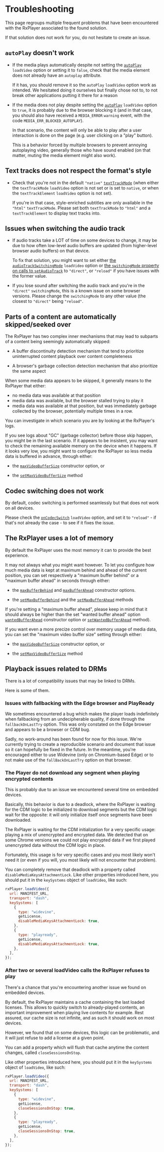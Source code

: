 # Troubleshooting

This page regroups multiple frequent problems that have been encountered with
the RxPlayer associated to the found solution.

If that solution does not work for you, do not hesitate to create an issue.


## `autoPlay` doesn't work

  - If the media plays automatically despite not setting the
    [`autoPlay`](../api/Loading_a_Content.md#autoplay) `loadVideo` option or
    setting it to `false`, check that the media element does not already have an
    `autoplay` attribute.

    If it has, you should remove it so the `autoPlay` `loadVideo` option work as
    intended.
    We hesitated doing it ourselves but finally chose not to, to not break other
    applications putting it there for a reason

  - If the media does not play despite setting the
    [`autoPlay`](../api/Loading_a_Content.md#autoplay) `loadVideo` option
    to `true`, it is probably due to the browser blocking it (and in that case,
    you should also have received a `MEDIA_ERROR` `warning` event, with the code
    `MEDIA_ERR_BLOCKED_AUTOPLAY`).

    In that scenario, the content will only be able to play after a user
    interaction is done on the page (e.g. user clicking on a "play" button).

    This is a behavior forced by multiple browsers to prevent annoying
    autoplaying video, generally those who have sound enabled (on that matter,
    muting the media element might also work).


## Text tracks does not respect the format's style

  - Check that you're not in the default `"native"`
    [`textTrackMode`](../api/Loading_a_Content.md#texttrackmode) (when either
    the `textTrackMode` `loadVideo` option is not set or is set to `native`, or
    when the `textTrackElement` `loadVideo` option is not set).

    If you're in that case, style-enriched subtitles are only available in the
    `"html"` `textTrackMode`. Please set both `textTrackMode` to `"html"` and a
    `textTrackElement` to display text tracks into.


## Issues when switching the audio track

  - If audio tracks take a LOT of time on some devices to change, it may be due
    to how often low-level audio buffers are updated (from higher-level browser
    audio buffers) on that device.

    To fix that solution, you might want to set either [the
    `audioTrackSwitchingMode`](../api/Loading_a_Content.md#audiotrackswitchingmode)
    `loadVideo` option or [the `switchingMode` property on
    calls to `setAudioTrack`](../api/Track_Selection/setAudioTrack.md) to
    `"direct"`, or `"reload"` if you have issues with the former value.

  - If you lose sound after switching the audio track and you're in the
    `"direct"` `switchingMode`, this is a known issue on some browser versions.
    Please change the `switchingMode` to any other value (the closest to
    `"direct"` being `"reload"`.


## Parts of a content are automatically skipped/seeked over

The RxPlayer has two complex inner mechanisms that may lead to subparts of a
content being seemingly automatically skipped:

  - A buffer discontinuity detection mechanism that tend to prioritize
    uninterrupted content playback over content completeness

  - A browser's garbage collection detection mechanism that also prioritize the
    same aspect

When some media data appears to be skipped, it generally means to the RxPlayer
that either:
  - no media data was available at that position
  - media data was available, but the browser stalled trying to play it
  - media data was available at that position, but was immediately garbage
    collected by the browser, potentially multiple times in a row.

You can investigate in which scenario you are by looking at the RxPlayer's logs.

If you see logs about "GC" (garbage collector) before those skip happen, you
might be in the last scenario.
If it appears to be insistent, you may want to check the remaining available
memory on the device when it happens. If it looks very low, you might want to
configure the RxPlayer so less media data is buffered in advance, through
either:
  - the [`maxVideoBufferSize`](../api/Creating_a_Player.md#maxvideobuffersize)
    constructor option, or

  - the [`setMaxVideoBufferSize`](../api/Buffer_Control/setMaxVideoBufferSize.md)
    method



## Codec switching does not work

By default, codec switching is performed seamlessly but that does not work on
all devices.

Please check the [`onCodecSwitch`](../api/Loading_a_Content.md#oncodecswitch)
`loadVideo` option, and set it to `"reload"` - if that's not already the
case - to see if it fixes the issue.


## The RxPlayer uses a lot of memory

By default the RxPlayer uses the most memory it can to provide the best
experience.

It may not always what you might want however. To let you configure how much
media data is kept at maximum behind and ahead of the current position, you
can set respectively a "maximum buffer behind" or a "maximum buffer ahead" in
seconds through either:

  - the [`maxBufferBehind`](../api/Creating_a_Player.md#maxbufferbehind)
    and [`maxBufferAhead`](../api/Creating_a_Player.md#maxbufferahead)
    constructor options.

  - the [`setMaxBufferBehind`](../api/Buffer_Control/setMaxBufferBehind.md) and
    the [`setMaxBufferAhead`](../api/Buffer_Control/setMaxBufferAhead.md)
    methods

If you're setting a "maximum buffer ahead", please keep in mind that it should
always be higher than the set "wanted buffer ahead" option
[`wantedBufferAhead`](../api/Creating_a_Player.md#wantedbufferahead)
constructor option or [`setWantedBufferAhead`](../api/Buffer_Control/setWantedBufferAhead.md)
method).

If you want even a more precize control over memory usage of media data, you
can set the "maximum video buffer size" setting through either:

- the [`maxVideoBufferSize`](../api/Creating_a_Player.md#maxvideobuffersize)
  constructor option, or

- the [`setMaxVideoBufferSize`](../api/Buffer_Control/setMaxVideoBufferSize.md)
  method


## Playback issues related to DRMs

There is a lot of compatibility issues that may be linked to DRMs.

Here is some of them.


### Issues with fallbacking with the Edge browser and PlayReady

We sometimes encountered a bug which makes the player loads indefinitely when
fallbacking from an undecipherable quality, if done through the
`fallbackOnLastTry` option. This was only constated on the Edge browser and
appears to be a browser or CDM bug.

Sadly, no work-around has been found for now for this issue. We're currently
trying to create a reproducible scenario and document that issue so it can
hopefully be fixed in the future. In the meantime, you're encouraged either to
use Widevine (only on Chromium-based Edge) or to not make use of the
`fallBackOnLastTry` option on that browser.


### The Player do not download any segment when playing encrypted contents

This is probably due to an issue we encountered several time on embedded
devices.

Basically, this behavior is due to a deadlock, where the RxPlayer is waiting for
the CDM logic to be initialized to download segments but the CDM logic wait for
the opposite: it will only initialize itself once segments have been downloaded.

The RxPlayer is waiting for the CDM initialization for a very specific usage:
playing a mix of unencrypted and encrypted data. We detected that on some Chrome
versions we could not play encrypted data if we first played unencrypted data
without the CDM logic in place.

Fortunately, this usage is for very specific cases and you most likely won't
need it (or even if you will, you most likely will not encounter that problem).

You can completely remove that deadlock with a property called
`disableMediaKeysAttachmentLock`. Like other properties introduced here, you
should put it in the `keySystems` object of `loadVideo`, like such:

```js
rxPlayer.loadVideo({
  url: MANIFEST_URL,
  transport: "dash",
  keySystems: [
    {
      type: "widevine",
      getLicense,
      disableMediaKeysAttachmentLock: true,
    },
    {
      type: "playready",
      getLicense,
      disableMediaKeysAttachmentLock: true,
    },
  ],
});
```

### After two or several loadVideo calls the RxPlayer refuses to play

There's a chance that you're encountering another issue we found on embedded
devices.

By default, the RxPlayer maintains a cache containing the last loaded licenses.
This allows to quickly switch to already-played contents, an important
improvement when playing live contents for example.
Rest assured, our cache size is not infinite, and as such it should work on most
devices.

However, we found that on some devices, this logic can be problematic, and it
will just refuse to add a license at a given point.

You can add a property which will flush that cache anytime the content changes,
called `closeSessionsOnStop`.

Like other properties introduced here, you should put it in the `keySystems`
object of `loadVideo`, like such:

```js
rxPlayer.loadVideo({
  url: MANIFEST_URL,
  transport: "dash",
  keySystems: [
    {
      type: "widevine",
      getLicense,
      closeSessionsOnStop: true,
    },
    {
      type: "playready",
      getLicense,
      closeSessionsOnStop: true,
    },
  ],
});
```
